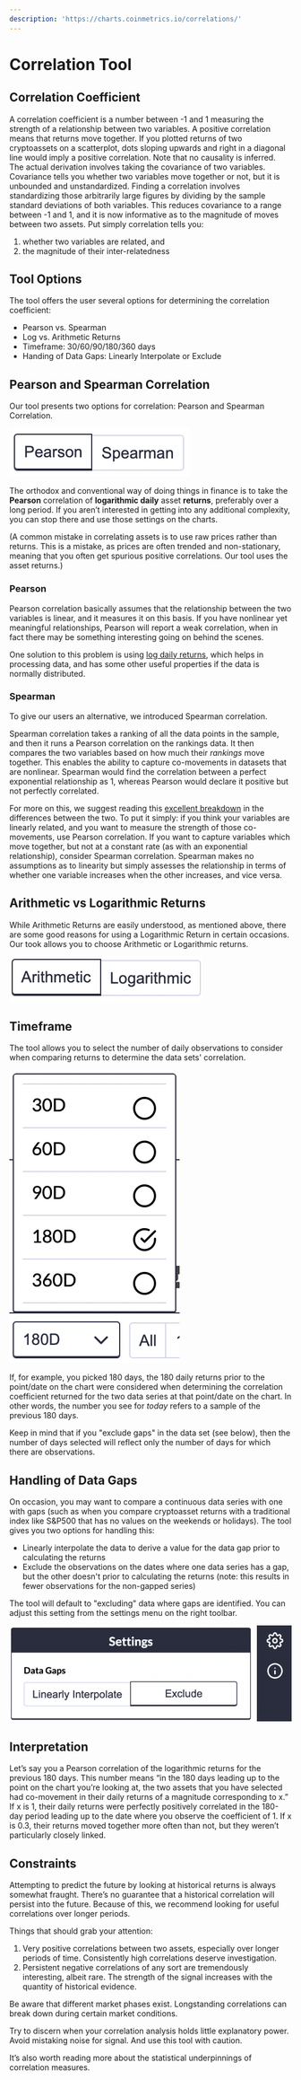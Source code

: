 ```yaml
---
description: 'https://charts.coinmetrics.io/correlations/'
---
```


# Correlation Tool

## Correlation Coefficient

A correlation coefficient is a number between -1 and 1 measuring the strength of a relationship between two variables.  A positive correlation means that returns move together.  If you plotted returns of two cryptoassets on a scatterplot, dots sloping upwards and right in a diagonal line would imply a positive correlation.  Note that no causality is inferred.  The actual derivation involves taking the covariance of two variables.  Covariance tells you whether two variables move together or not, but it is unbounded and unstandardized.  Finding a correlation involves standardizing those arbitrarily large figures by dividing by the sample standard deviations of both variables.  This reduces covariance to a range between -1 and 1, and it is now informative as to the magnitude of moves between two assets.  Put simply correlation tells you:

1. whether two variables are related, and
2. the magnitude of their inter-relatedness

## Tool Options

The tool offers the user several options for determining the correlation coefficient:

* Pearson vs. Spearman
* Log vs. Arithmetic Returns
* Timeframe:  30/60/90/180/360 days
* Handing of Data Gaps: Linearly Interpolate or Exclude

## Pearson and Spearman Correlation

Our tool presents two options for correlation:  Pearson and Spearman Correlation.

![Find this toggle below the chart](../../.gitbook/assets/screen-shot-2020-12-19-at-4.07.39-pm.png)

The orthodox and conventional way of doing things in finance is to take the **Pearson** correlation of **logarithmic daily** asset **returns**, preferably over a long period.  If you aren’t interested in getting into any additional complexity, you can stop there and use those settings on the charts.

\(A common mistake in correlating assets is to use raw prices rather than returns. This is a mistake, as prices are often trended and non-stationary, meaning that you often get spurious positive correlations.  Our tool uses the asset returns.\)

### Pearson

Pearson correlation basically assumes that the relationship between the two variables is linear, and it measures it on this basis.  If you have nonlinear yet meaningful relationships, Pearson will report a weak correlation, when in fact there may be something interesting going on behind the scenes.

One solution to this problem is using [log daily returns](https://mathbabe.org/2011/08/30/why-log-returns/), which helps in processing data, and has some other useful properties if the data is normally distributed.  

### Spearman

To give our users an alternative, we introduced Spearman correlation.

Spearman correlation  takes a ranking of all the data points in the sample, and then it runs a Pearson correlation on the rankings data.  It then compares the two variables based on how much their _rankings_ move together.  This enables the ability to capture co-movements in datasets that are nonlinear. Spearman would find the correlation between a perfect exponential relationship as 1, whereas Pearson would declare it positive but not perfectly correlated.

For more on this, we suggest reading this [excellent breakdown](http://support.minitab.com/en-us/minitab-express/1/help-and-how-to/modeling-statistics/regression/supporting-topics/basics/a-comparison-of-the-pearson-and-spearman-correlation-methods/) in the differences between the two. To put it simply: if you think your variables are linearly related, and you want to measure the strength of those co-movements, use Pearson correlation. If you want to capture variables which move together, but not at a constant rate \(as with an exponential relationship\), consider Spearman correlation.  Spearman makes no assumptions as to linearity but simply assesses the relationship in terms of whether one variable increases when the other increases, and vice versa.

## Arithmetic vs Logarithmic Returns

While Arithmetic Returns are easily understood, as mentioned above, there are some good reasons for using a Logarithmic Return in certain occasions.  Our took allows you to choose Arithmetic or Logarithmic returns. 

![Find this toggle below the chart](../../.gitbook/assets/screen-shot-2020-12-19-at-5.17.07-pm.png)

##  Timeframe

The tool allows you to  select the number of daily observations to consider when comparing returns to determine the data sets' correlation.  

![Find the timeframe options below the chart](../../.gitbook/assets/screen-shot-2020-12-19-at-4.46.22-pm.png)

If, for example, you picked 180 days, the 180 daily returns prior to the point/date on the chart were considered when determining the correlation coefficient returned for the two data series at that point/date on the chart.  In other words, the number you see for _today_ refers to a sample of the previous 180 days.

Keep in mind that if you "exclude gaps" in the data set \(see below\), then the number of days selected will reflect only the number of days for which there are observations.

## Handling of Data Gaps

On occasion, you may want to compare a continuous data series with one with gaps \(such as when you compare cryptoasset returns with a traditional index like S&P500 that has no values on the weekends or holidays\).  The tool gives you two options for handling this:

* Linearly interpolate the data to derive a value for the data gap prior to calculating the returns
* Exclude the observations on the dates where one data series has a gap, but the other doesn't prior to calculating the returns \(note:  this results in fewer observations for the non-gapped series\)

The tool will default to "excluding" data where gaps are identified.  You can adjust this setting from the settings menu on the right toolbar.

![Click on the &quot;gear&quot; to find the settings for Data Gaps](../../.gitbook/assets/screen-shot-2020-12-19-at-4.48.10-pm.png)

## Interpretation

Let’s say you a Pearson correlation of the logarithmic returns for the previous 180 days. This number means “in the 180 days leading up to the point on the chart you’re looking at, the two assets that you have selected had co-movement in their daily returns of a magnitude corresponding to x.”   If x is 1, their daily returns were perfectly positively correlated in the 180-day period leading up to the date where you observe the coefficient of 1.  If x is 0.3, their returns moved together more often than not, but they weren’t particularly closely linked.  

## Constraints

Attempting to predict the future by looking at historical returns is always somewhat fraught. There’s no guarantee that a historical correlation will persist into the future. Because of this, we recommend looking for useful correlations over longer periods.

Things that should grab your attention:  

1. Very positive correlations between two assets, especially over longer periods of time.  Consistently high correlations deserve investigation. 
2. Persistent negative correlations of any sort are tremendously interesting, albeit rare.  The strength of the signal increases with the quantity of historical evidence.

Be aware that different market phases exist.   Longstanding correlations can break down during certain market conditions.     

 Try to discern when your correlation analysis holds little explanatory power.  Avoid mistaking noise for signal.  And use this tool with caution.

It’s also worth reading more about the statistical underpinnings of correlation measures.    



